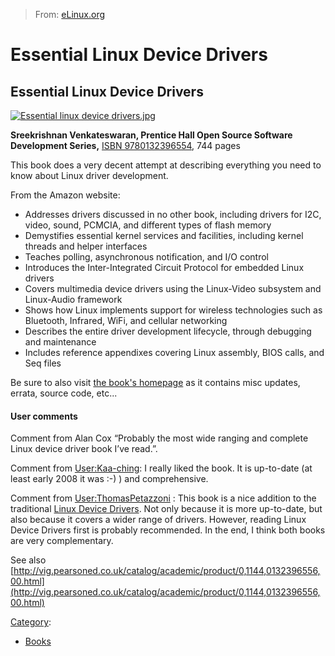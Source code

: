 > From: [eLinux.org](http://eLinux.org/Essential_Linux_Device_Drivers "http://eLinux.org/Essential_Linux_Device_Drivers")


# Essential Linux Device Drivers



## Essential Linux Device Drivers

[![Essential linux device
drivers.jpg](http://eLinux.org/images/thumb/5/51/Essential_linux_device_drivers.jpg/150px-Essential_linux_device_drivers.jpg)](http://eLinux.org/File:Essential_linux_device_drivers.jpg)

[](http://eLinux.org/File:Essential_linux_device_drivers.jpg "Enlarge")

**Sreekrishnan Venkateswaran, Prentice Hall Open Source Software
Development Series,** [ISBN
9780132396554](http://eLinux.org/Special:BookSources/9780132396554), 744 pages

This book does a very decent attempt at describing everything you need
to know about Linux driver development.

From the Amazon website:

-   Addresses drivers discussed in no other book, including drivers for
    I2C, video, sound, PCMCIA, and different types of flash memory
-   Demystifies essential kernel services and facilities, including
    kernel threads and helper interfaces
-   Teaches polling, asynchronous notification, and I/O control
-   Introduces the Inter-Integrated Circuit Protocol for embedded Linux
    drivers
-   Covers multimedia device drivers using the Linux-Video subsystem and
    Linux-Audio framework
-   Shows how Linux implements support for wireless technologies such as
    Bluetooth, Infrared, WiFi, and cellular networking
-   Describes the entire driver development lifecycle, through debugging
    and maintenance
-   Includes reference appendixes covering Linux assembly, BIOS calls,
    and Seq files

Be sure to also visit [the book's homepage](http://elinuxdd.com/) as it
contains misc updates, errata, source code, etc...

#### User comments

Comment from Alan Cox “Probably the most wide ranging and complete Linux
device driver book I’ve read.”.

Comment from [User:Kaa-ching](http://eLinux.org/User:Kaa-ching "User:Kaa-ching"): I
really liked the book. It is up-to-date (at least early 2008 it was :-)
) and comprehensive.

Comment from
[User:ThomasPetazzoni](http://eLinux.org/User:ThomasPetazzoni "User:ThomasPetazzoni") :
This book is a nice addition to the traditional [Linux Device
Drivers](http://eLinux.org/Linux_Device_Drivers "Linux Device Drivers"). Not only because
it is more up-to-date, but also because it covers a wider range of
drivers. However, reading Linux Device Drivers first is probably
recommended. In the end, I think both books are very complementary.

See also
[http://vig.pearsoned.co.uk/catalog/academic/product/0,1144,0132396556,00.html](http://vig.pearsoned.co.uk/catalog/academic/product/0,1144,0132396556,00.html)


[Category](http://eLinux.org/Special:Categories "Special:Categories"):

-   [Books](http://eLinux.org/Category:Books "Category:Books")

